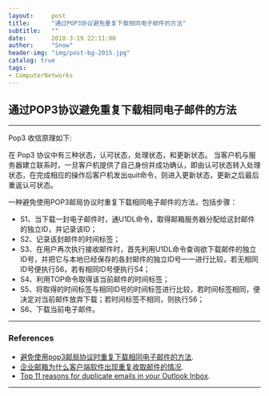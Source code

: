 ```yaml
---
layout:     post
title:      "通过POP3协议避免重复下载相同电子邮件的方法"
subtitle:   ""
date:       2018-3-19 22:11:00
author:     "Snow"
header-img: "img/post-bg-2015.jpg"
catalog: true
tags:
- ComputerNetworks
---
```


## 通过POP3协议避免重复下载相同电子邮件的方法

---

Pop3 收信原理如下:

在 Pop3 协议中有三种状态，认可状态，处理状态，和更新状态。 当客户机与服务器建立联系时，一旦客户机提供了自己身份并成功确认，即由认可状态转入处理状态，在完成相应的操作后客户机发出quit命令，则进入更新状态，更新之后最后重返认可状态。

一种避免使用POP3邮局协议时重复下载相同电子邮件的方法，包括步骤：

- S1、当下载一封电子邮件时，通U1DL命令，取得邮箱服务器分配给这封邮件的独立ID，并记录该ID；
- S2、记录该封邮件的时间标签；
- S3、在用户再次执行接收邮件时，首先利用U1DL命令查询欲下载邮件的独立ID号，并把它与本地已经保存的各封邮件的独立ID号一一进行比较，若无相同ID号便执行S6，若有相同ID号便执行S4；
- S4、利用TOP命令取得该当前邮件的时间标签； 
- S5、将取得的时间标签与相同ID号的时间标签进行比较，若时间标签相同，便决定对当前邮件放弃下载；若时间标签不相同，则执行S6； 
- S6、下载当前电子邮件。

---

### References

- [避免使用pop3邮局协议时重复下载相同电子邮件的方法](https://patents.google.com/patent/CN101309438A/zh).
- [企业邮箱为什么客户端软件出现重复收取邮件的情况](http://www.xinnet.com/service/cjwt/mail/shezhi/956.html).
- [Top 11 reasons for duplicate emails in your Outlook Inbox](http://blog.emailaddressmanager.com/outlook/duplicate-emails-reasons_outlook.html).

---